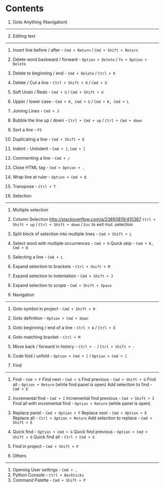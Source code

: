 Contents
=========

1. Goto Anything (Navigation)
------------------------------

2. Editing text
----------------

1.  Insert line before / after - `Cmd + Return` / `Cmd + Shift + Return`
2.  Delete word backward / forward - `Option + Delete` / `fn + Option + Delete`
3.  Delete to beginning / end - `Cmd + Delete` / `Ctrl + K`
4.  Delete / Cut a line - `Ctrl + Shift + K` / `Cmd + X`
5.  Soft Undo / Redo - `Cmd + U` / `Cmd + Shift + U`
6.  Upper / lower case - `Cmd + K, Cmd + U` / `Cmd + K, Cmd + L`
7.  Joining Lines - `Cmd + J`
8.  Bubble the line up / down - `Ctrl + Cmd + up` / `Ctrl + Cmd + down`
9.  Sort a line - `F5`
10. Duplicating a line - `Cmd + Shift + D`
11. Indent - Unindent - `Cmd + ]`, `Cmd + [`
12. Commenting a line - `Cmd + /`
13. Close HTML tag - `Cmd + Option + .`
14. Wrap line at ruler - `Option + Cmd + Q`
15. Transpose - `Ctrl + T`

3. Selection
-------------

1.  Multiple selection
2.  Column Selection
      http://stackoverflow.com/a/23893819/410367
      `Ctrl + Shift + up` / `Ctrl + Shift + down` / `Esc` to exit mul. selection
3.  Split block of selection into multiple lines - `Cmd + Shift + L`
4.  Select word with multiple occurrences - `Cmd + D`
    Quick skip - `Cmd + K, Cmd + D`
5.  Selecting a line - `Cmd + L`
6.  Expand selection to brackets - `Ctrl + Shift + M`
7.  Expand selection to indentation - `Cmd + Shift + J`
8.  Expand selection to scope - `Cmd + Shift + Space`


4. Navigation
--------------

1.  Goto symbol in project - `Cmd + Shift + R`
2.  Goto definition - `Option + Cmd + down`
3.  Goto beginning / end of a line - `Ctrl + A` / `Ctrl + E`
4.  Goto matching bracket - `Ctrl + M`
5.  Move back / forward in history - `Ctrl + -` / `Ctrl + Shift + -`
6.  Code fold / unfold - `Option + Cmd + [` / `Option + Cmd + ]`

5. Find
--------

1.  Find - `Cmd + F`
    Find next - `Cmd + G`
    Find previous - `Cmd + Shift + G`
    Find all - `Option + Return` (while find panel is open)
    Add selection to find - `Cmd + E`
2.  Incremental find - `Cmd + I`
    Incremental find previous - `Cmd + Shift + I`
    Find all with incremental find - `Option + Return` (while panel is open)
3.  Replace panel - `Cmd + Option + F`
    Replace next - `Cmd + Option + E`
    Replace all - `Ctrl + Option + Return`
    Add selection to replace - `Cmd + Shift + E`
4.  Quick find - `Option + Cmd + G`
    Quick find previous - `Option + Cmd + Shift + G`
    Quick find all - `Ctrl + Cmd + G`
5.  Find in project - `Cmd + Shift + F`

6. Others
----------

1. Opening User settings - `Cmd + ,`
2. Python Console - `Ctrl + Backticks`
3. Command Palette - `Cmd + Shift + P`




